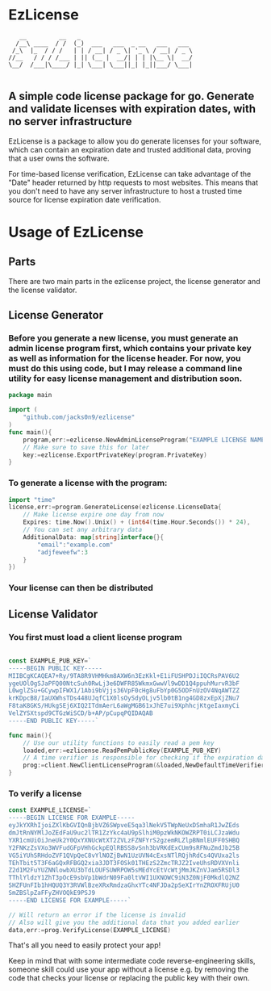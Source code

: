 # EzLicense
```
   __         __   _                               
  /__\ ____  / /  (_)  ___   ___  _ __   ___   ___ 
 /_\  |_  / / /   | | / __| / _ \| '_ \ / __| / _ \
//__   / / / /___ | || (__ |  __/| | | |\__ \|  __/
\__/  /___|\____/ |_| \___| \___||_| |_||___/ \___|
                                                   
```
## A simple code license package for go. Generate and validate licenses with expiration dates, with no server infrastructure
EzLicense is a package to allow you do generate licenses for your software, which can contain an expiration date and trusted additional data, proving that a user owns the software.

For time-based license verification, EzLicense can take advantage of the "Date" header returned by http requests to most websites. This means that you don't need to have any server infrastructure to host a trusted time source for license expiration date verification.
# Usage of EzLicense
## Parts
There are two main parts in the ezlicense project, the license generator and the license validator.
## License Generator
### Before you generate a new license, you must generate an admin license program first, which contains your private key as well as information for the license header. For now, you must do this using code, but I may release a command line utility for easy license management and distribution soon.
```go
package main

import (
    "github.com/jacks0n9/ezlicense"
)
func main(){
    program,err:=ezlicense.NewAdminLicenseProgram("EXAMPLE LICENSE NAME",2048)
    // Make sure to save this for later
    key:=ezlicense.ExportPrivateKey(program.PrivateKey)
}
```
### To generate a license with the program:
```go
import "time"
license,err:=program.GenerateLicense(ezlicense.LicenseData{
    // Make license expire one day from now
    Expires: time.Now().Unix() + (int64(time.Hour.Seconds()) * 24),
    // You can set any arbitrary data
    AdditionalData: map[string]interface{}{
        "email":"example.com"
        "adjfeweefw":3
    }
})
```
### Your license can then be distributed

## License Validator
### You first must load a client license program

```go

const EXAMPLE_PUB_KEY=`
-----BEGIN PUBLIC KEY-----
MIIBCgKCAQEA7+Ry/9TA8R9VHMHkm8AXW6n3EzKkl+E1iFUSHPDJiIQCRsPAV6U2
ygeUOlOgSJaPFQ00NtcSuh0RwLj3e6DWFR85WkmxGwwVl9wDD1Q4ppuhMurvR3bF
L0wglZSu+GCywpIFWX1/1Abi9bVjjs36VpF0cHg8uFbYp0G5ODFnUzOV4NqAWTZZ
krKDpcB8/IaUXWhsTDs448UJqfC1X0lsOySdyOLjv5lb0tB1ng4GD8zxEpXjZNu7
F8taK8GKS/HUkgSEj6XIQ2ITdmAerL6aWgMGB61xJhE7ui9XphhcjKtgeIaxmyCi
VelZYSXtspd9CTGzWiSCD/b+AP/pCupqPQIDAQAB
-----END PUBLIC KEY-----`

func main(){
    // Use our utility functions to easily read a pem key
    loaded,err:=ezlicense.ReadPemPublicKey(EXAMPLE_PUB_KEY)
    // A time verifier is responsible for checking if the expiration date is correct
    prog:=client.NewClientLicenseProgram(&loaded,NewDefaultTimeVerifier())
}
```

### To verify a license
```go
const EXAMPLE_LICENSE=`
-----BEGIN LICENSE FOR EXAMPLE-----
eyJkYXRhIjoiZXlKbGVIQnBjbVZ6SWpveE5qa3lNekV5TWpNeUxDSmhaR1JwZEds
dmJtRnNYMlJoZEdFaU9uc2lTR1ZzYkc4aU9pSlhiM0pzWkNKOWZRPT0iLCJzaWdu
YXR1cmUiOiJneUk2Y0QxYXNUcWtXT2ZVLzFZNFYrS2gzemRLZlpBNmlEUFF0SHBQ
Y2FNKzZsVXo3WVFudGFpVHhGckpEQlRBSS8vSnh3bVRKdExCUm9sRFNuZmdJb25B
VG5iYUhSRHdoZVF1QVpQeC8vYlNOZjBwN1UzUVN4cExsNTlRQjhRdCs4QVUxa2ls
TEhTbit5T3F6aGQxRFBGQ2xia3JDT3FOSk01THEzS2ZmcTRJZ2IveUhsRDVXVnli
Z2d1M2FuYUZNNlowbXU3bTdLOUFSUWRPOW5sMEdYcEtVcWtjMmJKZnVJam5RSDl3
TThlYldzY1ZhT3pOcE9sbVp1bWdrN09Fa0ltVWI1UXNOWC9iN3Z0NjF0MkdlQ2NZ
SHZFUnFIb1hHQUQ3Y3RVWlBzeXRxRmdzaGhxYTc4NFJDa2pSeXIrYnZROXFRUjU0
SmZBSlpZaFFyZHVOQkE9PSJ9
-----END LICENSE FOR EXAMPLE-----`

// Will return an error if the license is invalid
// Also will give you the additional data that you added earlier
data,err:=prog.VerifyLicense(EXAMPLE_LICENSE)
```

That's all you need to easily protect your app!

 Keep in mind that with some intermediate code reverse-engineering skills, someone skill could use your app without a license e.g. by removing the code that checks your license or replacing the public key with their own.
